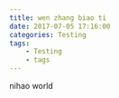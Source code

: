 ```yaml
---
title: wen zhang biao ti
date: 2017-07-05 17:16:00
categories: Testing
tags: 
    - Testing
    - tags
---
```

nihao world